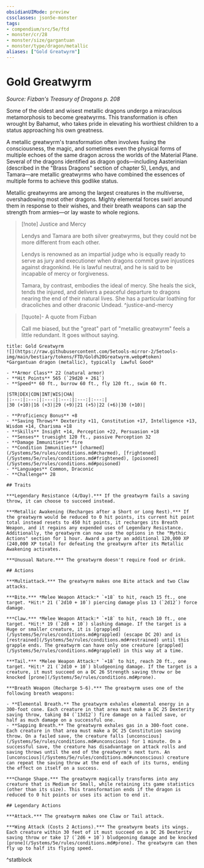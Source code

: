 ```yaml
---
obsidianUIMode: preview
cssclasses: json5e-monster
tags:
- compendium/src/5e/ftd
- monster/cr/28
- monster/size/gargantuan
- monster/type/dragon/metallic
aliases: ["Gold Greatwyrm"]
---
```

# Gold Greatwyrm
*Source: Fizban's Treasury of Dragons p. 208*  

Some of the oldest and wisest metallic dragons undergo a miraculous metamorphosis to become greatwyrms. This transformation is often wrought by Bahamut, who takes pride in elevating his worthiest children to a status approaching his own greatness.

A metallic greatwyrm's transformation often involves fusing the consciousness, the magic, and sometimes even the physical forms of multiple echoes of the same dragon across the worlds of the Material Plane. Several of the dragons identified as dragon gods—including Aasterinian (described in the "Brass Dragons" section of chapter 5), Lendys, and Tamara—are metallic greatwyrms who have combined the essences of multiple forms to achieve this godlike status.

Metallic greatwyrms are among the largest creatures in the multiverse, overshadowing most other dragons. Mighty elemental forces swirl around them in response to their wishes, and their breath weapons can sap the strength from armies—or lay waste to whole regions.

> [!note] Justice and Mercy
> 
> Lendys and Tamara are both silver greatwyrms, but they could not be more different from each other.
> 
> Lendys is renowned as an impartial judge who is equally ready to serve as jury and executioner when dragons commit grave injustices against dragonkind. He is lawful neutral, and he is said to be incapable of mercy or forgiveness.
> 
> Tamara, by contrast, embodies the ideal of mercy. She heals the sick, tends the injured, and delivers a peaceful departure to dragons nearing the end of their natural lives. She has a particular loathing for dracoliches and other draconic Undead.
^justice-and-mercy

> [!quote]- A quote from Fizban  
> 
> Call me biased, but the "great" part of "metallic greatwyrm" feels a little redundant. It goes without saying.


```ad-statblock
title: Gold Greatwyrm
![](https://raw.githubusercontent.com/5etools-mirror-2/5etools-img/main/bestiary/tokens/FTD/Gold%20Greatwyrm.webp#token)
*Gargantuan dragon (metallic), typically  Lawful Good*

- **Armor Class** 22 (natural armor)
- **Hit Points** 565 (`29d20 + 261`)
- **Speed** 60 ft., burrow 60 ft., fly 120 ft., swim 60 ft.

|STR|DEX|CON|INT|WIS|CHA|
|:---:|:---:|:---:|:---:|:---:|:---:|
|30 (+10)|16 (+3)|29 (+9)|21 (+5)|22 (+6)|30 (+10)|

- **Proficiency Bonus** +8
- **Saving Throws** Dexterity +11, Constitution +17, Intelligence +13, Wisdom +14, Charisma +18
- **Skills** Insight +14, Perception +22, Persuasion +18
- **Senses** truesight 120 ft., passive Perception 32
- **Damage Immunities** fire
- **Condition Immunities** [charmed](/Systems/5e/rules/conditions.md#charmed), [frightened](/Systems/5e/rules/conditions.md#frightened), [poisoned](/Systems/5e/rules/conditions.md#poisoned)
- **Languages** Common, Draconic
- **Challenge** 28

## Traits

***Legendary Resistance (4/Day).*** If the greatwyrm fails a saving throw, it can choose to succeed instead.

***Metallic Awakening (Recharges after a Short or Long Rest).*** If the greatwyrm would be reduced to 0 hit points, its current hit point total instead resets to 450 hit points, it recharges its Breath Weapon, and it regains any expended uses of Legendary Resistance. Additionally, the greatwyrm can now use the options in the "Mythic Actions" section for 1 hour. Award a party an additional 120,000 XP (240,000 XP total) for defeating the greatwyrm after its Metallic Awakening activates.

***Unusual Nature.*** The greatwyrm doesn't require food or drink.

## Actions

***Multiattack.*** The greatwyrm makes one Bite attack and two Claw attacks.

***Bite.*** *Melee Weapon Attack:* `+18` to hit, reach 15 ft., one target. *Hit:* 21 (`2d10 + 10`) piercing damage plus 13 (`2d12`) force damage.

***Claw.*** *Melee Weapon Attack:* `+18` to hit, reach 10 ft., one target. *Hit:* 19 (`2d8 + 10`) slashing damage. If the target is a Huge or smaller creature, it is [grappled](/Systems/5e/rules/conditions.md#grappled) (escape DC 20) and is [restrained](/Systems/5e/rules/conditions.md#restrained) until this grapple ends. The greatwyrm can have only one creature [grappled](/Systems/5e/rules/conditions.md#grappled) in this way at a time.

***Tail.*** *Melee Weapon Attack:* `+18` to hit, reach 20 ft., one target. *Hit:* 21 (`2d10 + 10`) bludgeoning damage. If the target is a creature, it must succeed on a DC 26 Strength saving throw or be knocked [prone](/Systems/5e/rules/conditions.md#prone).

***Breath Weapon (Recharge 5-6).*** The greatwyrm uses one of the following breath weapons:

- **Elemental Breath.** The greatwyrm exhales elemental energy in a 300-foot cone. Each creature in that area must make a DC 25 Dexterity saving throw, taking 84 (`13d12`) fire damage on a failed save, or half as much damage on a successful one.  
- **Sapping Breath.** The greatwyrm exhales gas in a 300-foot cone. Each creature in that area must make a DC 25 Constitution saving throw. On a failed save, the creature falls [unconscious](/Systems/5e/rules/conditions.md#unconscious) for 1 minute. On a successful save, the creature has disadvantage on attack rolls and saving throws until the end of the greatwyrm's next turn. An [unconscious](/Systems/5e/rules/conditions.md#unconscious) creature can repeat the saving throw at the end of each of its turns, ending the effect on itself on a success.  

***Change Shape.*** The greatwyrm magically transforms into any creature that is Medium or Small, while retaining its game statistics (other than its size). This transformation ends if the dragon is reduced to 0 hit points or uses its action to end it.

## Legendary Actions

***Attack.*** The greatwyrm makes one Claw or Tail attack.

***Wing Attack (Costs 2 Actions).*** The greatwyrm beats its wings. Each creature within 30 feet of it must succeed on a DC 26 Dexterity saving throw or take 17 (`2d6 + 10`) bludgeoning damage and be knocked [prone](/Systems/5e/rules/conditions.md#prone). The greatwyrm can then fly up to half its flying speed.
```
^statblock